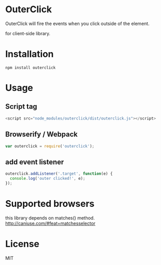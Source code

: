 OuterClick
==================================================

OuterClick will fire the events when you click outside of the element.

for client-side library.

# Installation

```
npm install outerclick
```

# Usage

## Script tag

```javascript
<script src="node_modules/outerclick/dist/outerclick.js"></script>
```

## Browserify / Webpack

```javascript
var outerclick = require('outerclick');
```

## add event listener

```javascript
outerclick.addListener('.target', function(e) {
  console.log('outer clicked!', e);
});
```

# Supported browsers

this library depends on matches() method.  
http://caniuse.com/#feat=matchesselector

# License

MIT
